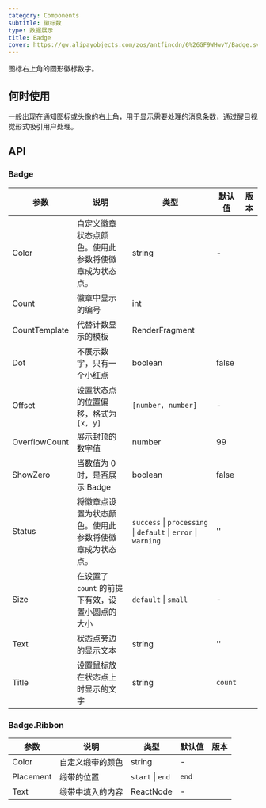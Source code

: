 ```yaml
---
category: Components
subtitle: 徽标数
type: 数据展示
title: Badge
cover: https://gw.alipayobjects.com/zos/antfincdn/6%26GF9WHwvY/Badge.svg
---
```


图标右上角的圆形徽标数字。

## 何时使用

一般出现在通知图标或头像的右上角，用于显示需要处理的消息条数，通过醒目视觉形式吸引用户处理。

## API

### Badge

| 参数 | 说明 | 类型 | 默认值 | 版本 |
| --- | --- | --- | --- | --- |
| Color | 自定义徽章状态点颜色。使用此参数将使徽章成为状态点。 | string | - |  |
| Count | 徽章中显示的编号 | int |  |  |
| CountTemplate | 代替计数显示的模板 | RenderFragment |  |  |
| Dot | 不展示数字，只有一个小红点 | boolean | false |  |
| Offset | 设置状态点的位置偏移，格式为 `[x, y]` | `[number, number]` | - |  |
| OverflowCount | 展示封顶的数字值 | number | 99 |  |
| ShowZero | 当数值为 0 时，是否展示 Badge | boolean | false |  |
| Status | 将徽章点设置为状态颜色。使用此参数将使徽章成为状态点。 | `success` \| `processing` \| `default` \| `error` \| `warning` | '' |  |
| Size | 在设置了 `count` 的前提下有效，设置小圆点的大小 | `default` \| `small` | - |  |
| Text | 状态点旁边的显示文本 | string | '' |  |
| Title | 设置鼠标放在状态点上时显示的文字 | string | `count` |  |

### Badge.Ribbon

| 参数 | 说明 | 类型 | 默认值 | 版本 |
| --- | --- | --- | --- | --- |
| Color | 自定义缎带的颜色 | string | - |  |
| Placement | 缎带的位置 | `start` \| `end` | `end` |  |
| Text | 缎带中填入的内容 | ReactNode | - |  |

